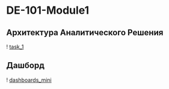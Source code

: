 # DE-101-Module1
## Архитектура Аналитического Решения
! [task_1](https://github.com/vitaliyred/data-lern_me/blob/main/DE-101/Module01/task_1.pdf)
## Дашборд
! [dashboards_mini](https://github.com/vitaliyred/data-lern_me/blob/main/DE-101/Module01/dashboards_mini.pdf)